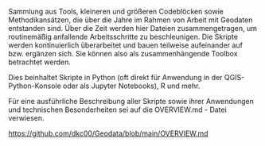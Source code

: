 Sammlung aus Tools, kleineren und größeren Codeblöcken sowie 
Methodikansätzen, die über die Jahre im Rahmen von Arbeit mit Geodaten
entstanden sind. Über die Zeit werden hier Dateien zusammengetragen, um 
routinemäßig anfallende Arbeitsschritte zu beschleunigen. Die Skripte werden kontinuierlich überarbeitet und bauen teilweise aufeinander auf bzw. ergänzen sich. Sie können also als zusammenhängende Toolbox betrachtet werden. 

Dies beinhaltet Skripte in Python (oft direkt für Anwendung in der QGIS-
Python-Konsole oder als Jupyter Notebooks), R und mehr. 

Für eine ausführliche Beschreibung aller Skripte sowie ihrer Anwendungen und technischen Besonderheiten sei auf die OVERVIEW.md - Datei verwiesen. 

https://github.com/dkc00/Geodata/blob/main/OVERVIEW.md
